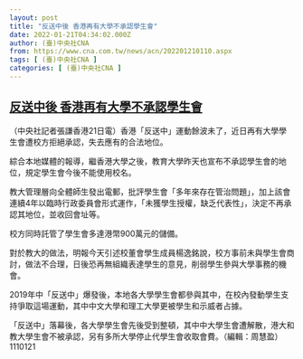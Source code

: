 ```yaml
---
layout: post
title: "反送中後 香港再有大學不承認學生會"
date: 2022-01-21T04:34:02.000Z
author: (臺)中央社CNA
from: https://www.cna.com.tw/news/acn/202201210110.aspx
tags: [ (臺)中央社CNA ]
categories: [ (臺)中央社CNA ]
---
```

<!--1642739642000-->
[反送中後 香港再有大學不承認學生會](https://www.cna.com.tw/news/acn/202201210110.aspx)
------

<div>
<div></div><div><p>（中央社記者張謙香港21日電）香港「反送中」運動餘波未了，近日再有大學學生會遭校方拒絕承認，失去應有的合法地位。</p><p>綜合本地媒體的報導，繼香港大學之後，教育大學昨天也宣布不承認學生會的地位，規定學生會今後不能使用校名。</p><p>教大管理層向全體師生發出電郵，批評學生會「多年來存在管治問題」，加上該會連續4年以臨時行政委員會形式運作，「未獲學生授權，缺乏代表性」，決定不再承認其地位，並收回會址等。</p><p>校方同時託管了學生會多達港幣900萬元的儲備。</p><p>對於教大的做法，明報今天引述校董會學生成員楊逸銘說，校方事前未與學生會商討，做法不合理，日後恐再無組織表達學生的意見，削弱學生參與大學事務的機會。</p><p>2019年中「反送中」爆發後，本地各大學學生會都參與其中，在校內發動學生支持爭取這場運動，其中中文大學和理工大學更被學生和示威者占據。</p><p>「反送中」落幕後，各大學學生會先後受到整頓，其中中大學生會遭解散，港大和教大學生會不被承認，另有多所大學停止代學生會收取會費。（編輯：周慧盈）1110121</p></div>
</div>
